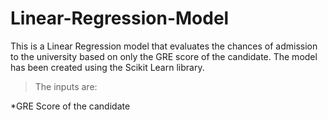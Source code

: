 # Linear-Regression-Model
This is a Linear Regression model that evaluates the chances of admission to the university based on only the GRE score of the candidate. 
The model has been created using the Scikit Learn library. 

> The inputs are: 

*GRE Score of the candidate
